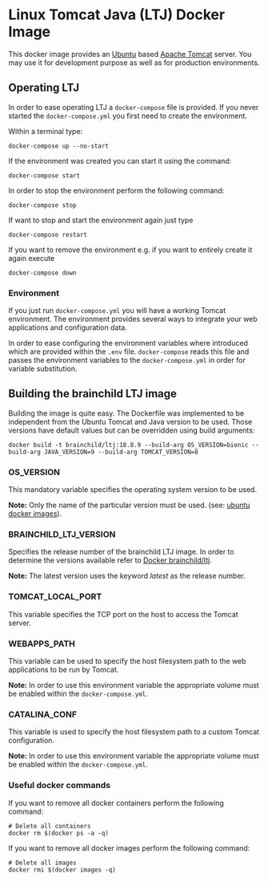 # Linux Tomcat Java (LTJ) Docker Image
This docker image provides an [Ubuntu](https://ubuntu.com) based 
[Apache Tomcat](https://tomcat.apache.org) server. You may use it for development
purpose as well as for production environments.

## Operating LTJ
In order to ease operating LTJ a `docker-compose` file is provided. If you 
never started the `docker-compose.yml` you first need to create the environment.

Within a terminal type:

    docker-compose up --no-start

If the environment was created you can start it using the command:

    docker-compose start
    
In order to stop the environment perform the following command:

    docker-compose stop
    
If want to stop and start the environment again just type

    docker-compose restart
    
If you want to remove the environment e.g. if you want to entirely create it 
again execute

    docker-compose down

### Environment
If you just run `docker-compose.yml` you will have a working Tomcat environment. 
The environment provides several ways to integrate your web applications and
configuration data.

In order to ease configuring the environment variables where introduced which 
are provided within the `.env` file. `docker-compose` reads this file and passes
the environment variables to the `docker-compose.yml` in order for variable 
substitution.

## Building the brainchild LTJ image
Building the image is quite easy. The Dockerfile was implemented to be 
independent from the Ubuntu Tomcat and Java version to be used. Those versions
have default values but can be overridden using build arguments:

    docker build -t brainchild/ltj:18.8.9 --build-arg OS_VERSION=bionic --build-arg JAVA_VERSION=9 --build-arg TOMCAT_VERSION=8 

### OS\_VERSION
This mandatory variable specifies the operating system version to be used. 

__Note:__ Only the name of the particular version must be used. 
(see: [ubuntu docker images](https://hub.docker.com/_/ubuntu)).

### BRAINCHILD\_LTJ\_VERSION
Specifies the release number of the brainchild LTJ image. In order to 
determine the versions available refer to 
[Docker brainchild/ltj](https://hub.docker.com/r/brainchild/ltj).

__Note:__ The latest version uses the keyword _latest_ as the release number.

### TOMCAT\_LOCAL\_PORT
This variable specifies the TCP port on the host to access the Tomcat server.

### WEBAPPS\_PATH
This variable can be used to specify the host filesystem path to the web 
applications to be run by Tomcat.

__Note:__ In order to use this environment variable the appropriate volume must
be enabled within the `docker-compose.yml`.

### CATALINA\_CONF
This variable is used to specify the host filesystem path to a custom Tomcat 
configuration.

__Note:__ In order to use this environment variable the appropriate volume must
be enabled within the `docker-compose.yml`.

### Useful docker commands
If you want to remove all docker containers perform the following command:

    # Delete all containers
    docker rm $(docker ps -a -q)
    
If you want to remove all docker images perform the following command:

    # Delete all images
    docker rmi $(docker images -q)